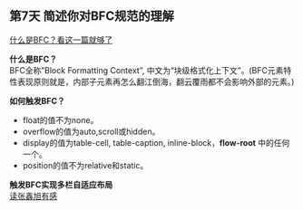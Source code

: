 ## 第7天 简述你对BFC规范的理解

[什么是BFC？看这一篇就够了](https://blog.csdn.net/sinat_36422236/article/details/88763187)



**什么是BFC？**  
BFC全称”Block Formatting Context”, 中文为“块级格式化上下文”。(BFC元素特性表现原则就是，内部子元素再怎么翻江倒海，翻云覆雨都不会影响外部的元素。)  

**如何触发BFC？**  
+ float的值不为none。  
+ overflow的值为auto,scroll或hidden。  
+ display的值为table-cell, table-caption,  inline-block，**flow-root** 中的任何一个。  
+ position的值不为relative和static。

**触发BFC实现多栏自适应布局**  
[读张鑫旭有感](https://www.zhangxinxu.com/wordpress/2015/02/css-deep-understand-flow-bfc-column-two-auto-layout/)